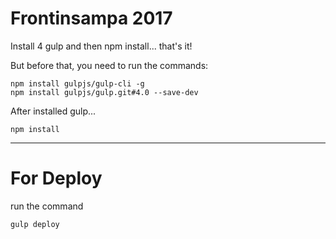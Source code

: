 # Frontinsampa 2017

Install 4 gulp and then npm install... that's it!

But before that, you need to run the commands:

```
npm install gulpjs/gulp-cli -g
npm install gulpjs/gulp.git#4.0 --save-dev
```
After installed gulp...

```
npm install
```

_____

# For Deploy

run the command

```
gulp deploy

```

